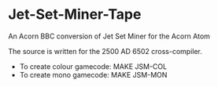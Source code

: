 # Jet-Set-Miner-Tape
An Acorn BBC conversion of Jet Set Miner for the Acorn Atom

The source is written for the 2500 AD 6502 cross-compiler.

* To create colour gamecode: MAKE JSM-COL
* To create mono gamecode: MAKE JSM-MON

